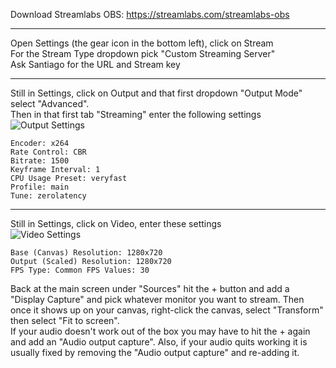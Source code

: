 Download Streamlabs OBS: https://streamlabs.com/streamlabs-obs

---

Open Settings (the gear icon in the bottom left), click on Stream  
For the Stream Type dropdown pick "Custom Streaming Server"  
Ask Santiago for the URL and Stream key

---

Still in Settings, click on Output and that first dropdown "Output Mode" select "Advanced".  
Then in that first tab "Streaming" enter the following settings  
![Output Settings](https://i.imgur.com/Yk1aT0k.png)
```
Encoder: x264
Rate Control: CBR
Bitrate: 1500
Keyframe Interval: 1
CPU Usage Preset: veryfast
Profile: main
Tune: zerolatency
```

---

Still in Settings, click on Video, enter these settings  
![Video Settings](https://i.imgur.com/YR62yGQ.png)
```
Base (Canvas) Resolution: 1280x720
Output (Scaled) Resolution: 1280x720
FPS Type: Common FPS Values: 30
```

Back at the main screen under "Sources" hit the + button and add a "Display Capture" and pick whatever monitor you want to stream. Then once it shows up on your canvas, right-click the canvas, select "Transform" then select "Fit to screen".  
If your audio doesn't work out of the box you may have to hit the + again and add an "Audio output capture". Also, if your audio quits working it is usually fixed by removing the "Audio output capture" and re-adding it.
